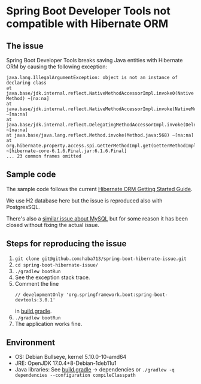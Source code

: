 # Spring Boot Developer Tools not compatible with Hibernate ORM

## The issue

Spring Boot Developer Tools breaks saving Java entities with Hibernate ORM by
causing the following exception:

```
java.lang.IllegalArgumentException: object is not an instance of declaring class
at java.base/jdk.internal.reflect.NativeMethodAccessorImpl.invoke0(Native Method) ~[na:na]
at java.base/jdk.internal.reflect.NativeMethodAccessorImpl.invoke(NativeMethodAccessorImpl.java:77) ~[na:na]
at java.base/jdk.internal.reflect.DelegatingMethodAccessorImpl.invoke(DelegatingMethodAccessorImpl.java:43) ~[na:na]
at java.base/java.lang.reflect.Method.invoke(Method.java:568) ~[na:na]
at org.hibernate.property.access.spi.GetterMethodImpl.get(GetterMethodImpl.java:44) ~[hibernate-core-6.1.6.Final.jar:6.1.6.Final]
... 23 common frames omitted
```

## Sample code

The sample code follows the current [Hibernate ORM Getting Started Guide][1].

We use H2 database here but the issue is reproduced also with PostgresSQL.

There's also a [similar issue about MySQL][1] but for some reason it has been
closed without fixing the actual issue.

## Steps for reproducing the issue

1. `git clone git@github.com:haba713/spring-boot-hibernate-issue.git`
2. `cd spring-boot-hibernate-issue/`
3. `./gradlew bootRun`
4. See the exception stack trace.
5. Comment the line
   ```
   // developmentOnly 'org.springframework.boot:spring-boot-devtools:3.0.1'
   ```
   in [build.gradle](build.gradle).
6. `./gradlew bootRun`
7. The application works fine.

## Environment

- OS: Debian Bullseye, kernel 5.10.0-10-amd64
- JRE: OpenJDK 17.0.4+8-Debian-1deb11u1
- Java libraries: See [build.gradle](build.gradle) → dependencies or
  `./gradlew -q dependencies --configuration compileClasspath`

[1]: https://docs.jboss.org/hibernate/orm/current/quickstart/html_single/
[2]: https://github.com/spring-projects/spring-boot/issues/7906